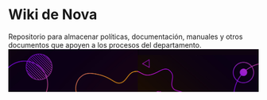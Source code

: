 # Wiki de Nova
Repositorio para almacenar políticas, documentación, manuales y otros documentos que apoyen a los procesos del departamento.
![](https://raw.githubusercontent.com/novaDepto/Nova/master/NOVA_footer.jpg)
